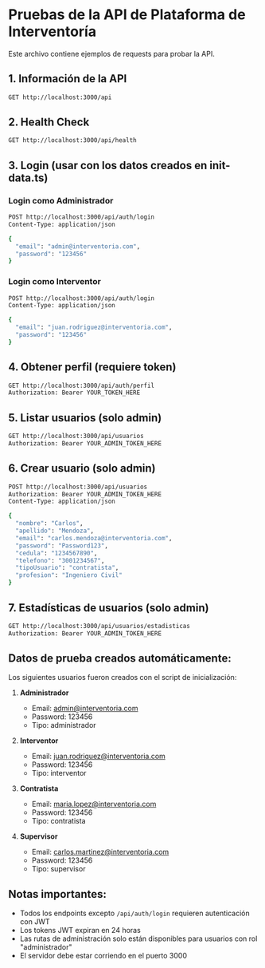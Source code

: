 # Pruebas de la API de Plataforma de Interventoría

Este archivo contiene ejemplos de requests para probar la API.

## 1. Información de la API

```bash
GET http://localhost:3000/api
```

## 2. Health Check

```bash
GET http://localhost:3000/api/health
```

## 3. Login (usar con los datos creados en init-data.ts)

### Login como Administrador
```bash
POST http://localhost:3000/api/auth/login
Content-Type: application/json

{
  "email": "admin@interventoria.com",
  "password": "123456"
}
```

### Login como Interventor
```bash
POST http://localhost:3000/api/auth/login
Content-Type: application/json

{
  "email": "juan.rodriguez@interventoria.com",
  "password": "123456"
}
```

## 4. Obtener perfil (requiere token)

```bash
GET http://localhost:3000/api/auth/perfil
Authorization: Bearer YOUR_TOKEN_HERE
```

## 5. Listar usuarios (solo admin)

```bash
GET http://localhost:3000/api/usuarios
Authorization: Bearer YOUR_ADMIN_TOKEN_HERE
```

## 6. Crear usuario (solo admin)

```bash
POST http://localhost:3000/api/usuarios
Authorization: Bearer YOUR_ADMIN_TOKEN_HERE
Content-Type: application/json

{
  "nombre": "Carlos",
  "apellido": "Mendoza",
  "email": "carlos.mendoza@interventoria.com",
  "password": "Password123",
  "cedula": "1234567890",
  "telefono": "3001234567",
  "tipoUsuario": "contratista",
  "profesion": "Ingeniero Civil"
}
```

## 7. Estadísticas de usuarios (solo admin)

```bash
GET http://localhost:3000/api/usuarios/estadisticas
Authorization: Bearer YOUR_ADMIN_TOKEN_HERE
```

## Datos de prueba creados automáticamente:

Los siguientes usuarios fueron creados con el script de inicialización:

1. **Administrador**
   - Email: admin@interventoria.com
   - Password: 123456
   - Tipo: administrador

2. **Interventor**
   - Email: juan.rodriguez@interventoria.com
   - Password: 123456
   - Tipo: interventor

3. **Contratista**
   - Email: maria.lopez@interventoria.com
   - Password: 123456
   - Tipo: contratista

4. **Supervisor**
   - Email: carlos.martinez@interventoria.com
   - Password: 123456
   - Tipo: supervisor

## Notas importantes:

- Todos los endpoints excepto `/api/auth/login` requieren autenticación con JWT
- Los tokens JWT expiran en 24 horas
- Las rutas de administración solo están disponibles para usuarios con rol "administrador"
- El servidor debe estar corriendo en el puerto 3000